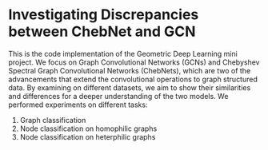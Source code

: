 # Investigating Discrepancies between ChebNet and GCN
This is the code implementation of the Geometric Deep Learning mini project.
We focus on Graph Convolutional Networks (GCNs) and Chebyshev Spectral Graph Convolutional Networks (ChebNets), which are two of the advancements that extend the convolutional operations to graph structured data. By examining on different datasets, we aim to show their similarities and differences for a deeper understanding of the two models.
We performed experiments on different tasks:
1. Graph classification
2. Node classification on homophilic graphs
3. Node classification on heterphilic graphs

